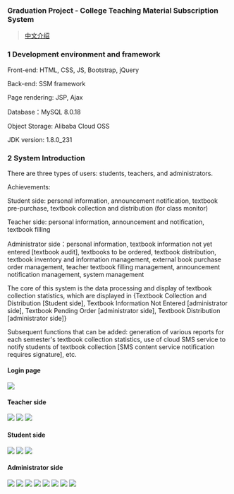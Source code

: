 ### Graduation Project - College Teaching Material Subscription System

> [中文介绍](/README_zh.md)

### 1 Development environment and framework

Front-end: HTML, CSS, JS, Bootstrap, jQuery

Back-end: SSM framework

Page rendering: JSP, Ajax

Database：MySQL 8.0.18

Object Storage: Alibaba Cloud OSS

JDK version: 1.8.0_231

### 2 System Introduction
There are three types of users: students,  teachers, and administrators.

Achievements:

Student side: personal information, announcement notification, textbook pre-purchase, textbook collection and distribution (for class monitor)

Teacher side: personal information, announcement and notification, textbook filling

Administrator side：personal information, textbook information not yet entered [textbook audit], textbooks to be ordered, textbook distribution, textbook inventory and information management, external book purchase order management, teacher textbook filling management, announcement notification management, system management

The core of this system is the data processing and display of textbook collection statistics, which are displayed in {Textbook Collection and Distribution [Student side], Textbook Information Not Entered [administrator side], Textbook Pending Order [administrator side], Textbook Distribution [administrator side]}

Subsequent functions that can be added: generation of various reports for each semester's textbook collection statistics, use of cloud SMS service to notify students of textbook collection [SMS content service notification requires signature], etc.

#### Login page
![](https://github.com/YangZejiang/gallery/blob/master/boot_tsm/index.png?raw=true)

#### Teacher side
![](https://github.com/YangZejiang/gallery/blob/master/boot_tsm/tch1.png?raw=true)
![](https://github.com/YangZejiang/gallery/blob/master/boot_tsm/tch2.png?raw=true)
![](https://github.com/YangZejiang/gallery/blob/master/boot_tsm/tch3.png?raw=true)

#### Student side
![](https://github.com/YangZejiang/gallery/blob/master/boot_tsm/stu1.png?raw=true)
![](https://github.com/YangZejiang/gallery/blob/master/boot_tsm/stu2.png?raw=true)
![](https://github.com/YangZejiang/gallery/blob/master/boot_tsm/stu3.png?raw=true)

#### Administrator side
![](https://github.com/YangZejiang/gallery/blob/master/boot_tsm/ad1.png?raw=true)
![](https://github.com/YangZejiang/gallery/blob/master/boot_tsm/ad2.png?raw=true)
![](https://github.com/YangZejiang/gallery/blob/master/boot_tsm/ad3.png?raw=true)
![](https://github.com/YangZejiang/gallery/blob/master/boot_tsm/ad4.png?raw=true)
![](https://github.com/YangZejiang/gallery/blob/master/boot_tsm/ad5.png?raw=true)
![](https://github.com/YangZejiang/gallery/blob/master/boot_tsm/ad6.png?raw=true)
![](https://github.com/YangZejiang/gallery/blob/master/boot_tsm/ad7.png?raw=true)
![](https://github.com/YangZejiang/gallery/blob/master/boot_tsm/ad8.png?raw=true)
